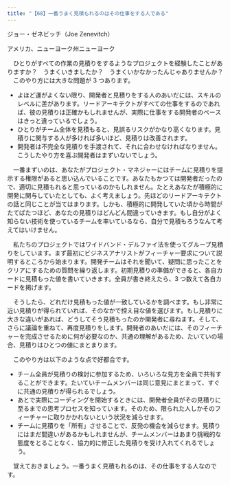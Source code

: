 ```yaml
---
title: "【68】一番うまく見積もれるのはその仕事をする人である"
---
```



ジョー・ゼネビッチ（Joe Zenevitch）



アメリカ、ニューヨーク州ニューヨーク


　ひとりがすべての作業の見積りをするようなプロジェクトを経験したことがありますか？　うまくいきましたか？　うまくいかなかったんじゃありませんか？
　このやり方には大きな問題が 3 つあります。

  - よほど運がよくない限り、開発者と見積りをする人のあいだには、スキルのレベルに差があります。リードアーキテクトがすべての仕事をするのであれば、彼の見積りは正確かもしれませんが、実際に仕事をする開発者のペースはきっと違っているでしょう。
  - ひとりがチーム全体を見積もると、見誤るリスクがかなり高くなります。見積りに関与する人が多ければ多いほど、見積りは改善されます。
  - 開発者は不完全な見積りを手渡されて、それに合わせなければなりません。こうしたやり方を喜ぶ開発者はまずいないでしょう。

　一番まずいのは、あなたがプロジェクト・マネジャーにはチームに見積りを提示する権限があると思い込んでいることです。あなたもかつては開発者だったので、適切に見積もれると思っているのかもしれません。たとえあなたが積極的に開発に関与していたとしても、よく考えましょう。先ほどのリードアーキテクトの話と同じことが当てはまります。しかも、積極的に開発していた頃から時間がたてばたつほど、あなたの見積りはどんどん間違っていきます。もし自分がよく知らない技術を使っているチームを率いているなら、自分で見積もろうなんて考えてはいけません。

　私たちのプロジェクトではワイドバンド・デルファイ法を使ってグループ見積りをしています。まず最初にビジネスアナリストがフィーチャー要求について説明するところから始まります。開発チームはそれを聞いて、疑問に思ったことをクリアにするための質問を繰り返します。初期見積りの準備ができると、各自カードに見積もった値を書いていきます。全員が書き終えたら、3 つ数えて各自カードを掲げます。

　そうしたら、どれだけ見積もった値が一致しているかを調べます。もし非常に近い見積りが得られていれば、そのなかで控え目な値を選びます。もし見積りに大きな違いがあれば、どうしてそう見積もったのか開発者に尋ねます。そして、さらに議論を重ねて、再度見積りをします。開発者のあいだには、そのフィーチャーを完成させるために何が必要なのか、共通の理解があるため、たいていの場合、見積りはひとつの値にまとまります。

　このやり方は以下のような点で好都合です。

  - チーム全員が見積りの検討に参加するため、いろいろな見方を全員で共有することができます。たいていチームメンバーは同じ意見にまとまって、すぐに共通の見積りが得られるでしょう。
  - あとで実際にコーディングを開始するときには、開発者全員がその見積りに至るまでの思考プロセスを知っています。そのため、限られた人しかそのフィーチャーに取りかかれないという状況を減らせます。
  - チームに見積りを「所有」させることで、反発の機会を減らせます。見積りにはまだ間違いがあるかもしれませんが、チームメンバーはあまり挑戦的な態度をとることなく、協力的に修正した見積りを受け入れてくれるでしょう。

　覚えておきましょう。一番うまく見積もれるのは、その仕事をする人なのです。

